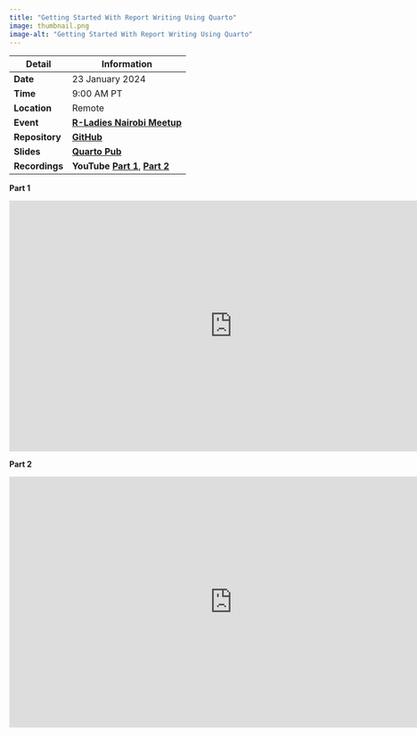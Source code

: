 ```yaml
---
title: "Getting Started With Report Writing Using Quarto"
image: thumbnail.png
image-alt: "Getting Started With Report Writing Using Quarto"
---
```


| **Detail**     | **Information**                                                                                                                                                                        |
|----------------|----------------------------------------------------------------------------------------------------------------------------------------------------------------------------------------|
| **Date**       | 23 January 2024                                                                                                                                                                        |
| **Time**       | 9:00 AM PT                                                                                                                                                                             |
| **Location**   | Remote                                                                                                                                                                                 |
| **Event**      | [**R-Ladies Nairobi Meetup**](https://www.meetup.com/rladies-nairobi/events/298652674/)                                                                                                |
| **Repository** | [**GitHub**](https://github.com/ivelasq/2024-01-23_getting-started-with-report-writing-using-quarto)                                                                                   |
| **Slides**     | [**Quarto Pub**](https://ivelasq.quarto.pub/getting-started-with-report-writing-using-quarto/)                                                                                         |
| **Recordings** | **YouTube** [**Part 1**](https://www.youtube.com/watch?v=vtJuo9YmlPk), [**Part 2**](https://www.youtube.com/watch?v=Sf__ERCSgIA)                                                                                            |

**Part 1**

<center><iframe width="800" height="450" src="https://www.youtube.com/embed/vtJuo9YmlPk?si=rJolY5-Bhnh6Lpe2" title="YouTube video player" frameborder="0" allow="accelerometer; autoplay; clipboard-write; encrypted-media; gyroscope; picture-in-picture; web-share" referrerpolicy="strict-origin-when-cross-origin" allowfullscreen></iframe></center>

**Part 2**

<center><iframe width="800" height="450" src="https://www.youtube.com/embed/Sf__ERCSgIA?si=0kg4PQJwPtkP6IoD" title="YouTube video player" frameborder="0" allow="accelerometer; autoplay; clipboard-write; encrypted-media; gyroscope; picture-in-picture; web-share" referrerpolicy="strict-origin-when-cross-origin" allowfullscreen></iframe></center>